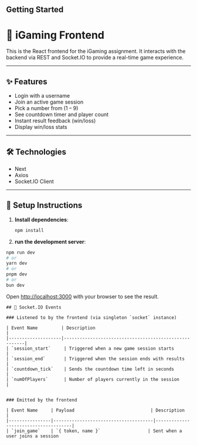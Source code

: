 ## Getting Started

# 🎯 iGaming Frontend

This is the React frontend for the iGaming assignment. It interacts with the backend via REST and Socket.IO to provide a real-time game experience.

---

## ✨ Features

- Login with a username
- Join an active game session
- Pick a number from (1 – 9)
- See countdown timer and player count
- Instant result feedback (win/loss)
- Display win/loss stats

---

## 🛠️ Technologies

- Next
- Axios
- Socket.IO Client

---

## 🔧 Setup Instructions

1. **Install dependencies**:

   ```bash
   npm install
   ```

2. **run the development server**:

```bash
npm run dev
# or
yarn dev
# or
pnpm dev
# or
bun dev
```

Open [http://localhost:3000](http://localhost:3000) with your browser to see the result.

```
## 🔌 Socket.IO Events

### Listened to by the frontend (via singleton `socket` instance)

| Event Name         | Description                                           |
|--------------------|-------------------------------------------------------|
| `session_start`     | Triggered when a new game session starts              |
| `session_end`       | Triggered when the session ends with results          |
| `countdown_tick`    | Sends the countdown time left in seconds              |
| `numOfPlayers`      | Number of players currently in the session            |


### Emitted by the frontend

| Event Name     | Payload                             | Description                          |
|----------------|--------------------------------------|--------------------------------------|
| `join_game`    | `{ token, name }`                  | Sent when a user joins a session
```
